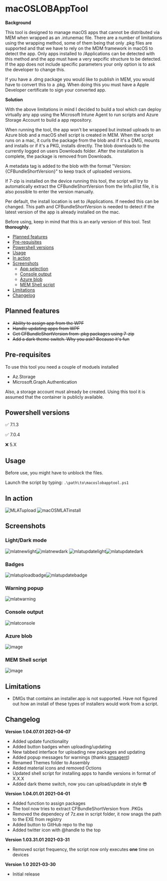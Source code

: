 # macOSLOBAppTool
**Background**

This tool is designed to manage macOS apps that cannot be distributed via MEM when wrapped as an .intunemac file. There are a number of limitations using the wrapping method, some of them being that only .pkg files are supported and that we have to rely on the MDM framework in macOS to detect the app. Only apps installed to /Applications can be detected with this method and the app must have a very sepcific structure to be detected. If the app does not include specific parameters your only option is to ask the developer to change this.

If you have a .dmg package you would like to publish in MEM, you would have to convert this to a .pkg. When doing this you must have a Apple Developer certificate to sign your converted app.

**Solution**

With the above limitations in mind I decided to build a tool which can deploy virtually any app using the Microsoft Intune Agent to run scripts and Azure Storage Account to build a app repository.

When running the tool, the app won't be wrapped but instead uploads to an Azure blob and a macOS shell script is created in MEM. When the script runs on a mac, it curls the package from the blob and if it's a DMG, mounts and installs or if it's a PKG, installs directly. The blob downloads to the currently logged on users Downloads folder. After the installation is complete, the package is removed from Downloads.

A metadata tag is added to the blob with the format "Version: {CFBundleShortVersion}" to keep track of uploaded versions.

If 7-zip is installed on the device running this tool, the script will try to automatically extract the CFBundleShortVersion
from the Info.plist file, it is also possible to enter the version manually.

Per default, the install location is set to /Applications. If needed this can be changed. This path and CFBundleShortVersion is needed to detect if
the latest version of the app is already installed on the mac.

Before using, keep in mind that this is an early version of this tool. Test **thoroughly**.

- [Planned features](#planned-features)
- [Pre-requisites](#pre-requisites)
- [Powershell versions](#powershell-versions)
- [Usage](#usage)
- [In action](#in-action)
- [Screenshots](#screenshots)
  * [App selection](#app-selection)
  * [Console output](#console-output)
  * [Azure blob](#azure-blob)
  * [MEM Shell script](#mem-shell-script)
- [Limitations](#limitations)
- [Changelog](#changelog)

## Planned features
- ~~Ability to assign app from the WPF~~
- ~~Handle updating apps from WPF~~
- ~~Get CFBundleShortVersion from .pkg packages using 7-zip~~
- ~~Add a dark theme switch. Why you ask? Because it's fun~~

## Pre-requisites
To use this tool you need a couple of moduels installed
- Az.Storage
- Microsoft.Graph.Authentication

Also, a storage account must already be created. Using this tool it is assumed that the container is publicly available.

## Powershell versions
:white_check_mark: 7.1.3

:white_check_mark: 7.0.4

:x: 5.X

## Usage
Before use, you might have to unblock the files.

Launch the script by typing:
```.\path\to\macoslobapptool.ps1```

## In action
![MLATupload](https://user-images.githubusercontent.com/78877636/114020893-5a14be00-9870-11eb-9b46-792426df44b2.gif)
![macOSMLATinstall](https://user-images.githubusercontent.com/78877636/114020912-5e40db80-9870-11eb-8f22-a899143c9e01.gif)

## Screenshots
### Light/Dark mode
![mlatnewlight](https://user-images.githubusercontent.com/78877636/113880302-a9e57d80-97bb-11eb-9874-b5c690aff774.png)![mlatnewdark](https://user-images.githubusercontent.com/78877636/113880345-b4a01280-97bb-11eb-87bb-3ce2f1c2b828.png)
![mlatupdatelight](https://user-images.githubusercontent.com/78877636/113881566-d5b53300-97bc-11eb-9baa-092c4964a874.png)![mlatupdatedark](https://user-images.githubusercontent.com/78877636/113880700-fdf06200-97bb-11eb-9ee2-069902bc6dcf.png)
### Badges
![mlatuploadbadge](https://user-images.githubusercontent.com/78877636/113881134-6fc8ab80-97bc-11eb-884d-64b36469337a.png)![mlatupdatebadge](https://user-images.githubusercontent.com/78877636/113881148-748d5f80-97bc-11eb-9c4d-44e988ecd375.png)
### Warning popup
![mlatwarning](https://user-images.githubusercontent.com/78877636/113881202-840ca880-97bc-11eb-8ec5-db85c69d4c76.png)
### Console output
![mlatconsole](https://user-images.githubusercontent.com/78877636/113880740-0779ca00-97bc-11eb-9c2d-da0a71d53563.png)
### Azure blob
![image](https://user-images.githubusercontent.com/78877636/113022390-d75f7500-9184-11eb-8f2f-9dff4403213a.png)
### MEM Shell script
![image](https://user-images.githubusercontent.com/78877636/113022608-12fa3f00-9185-11eb-973e-99f7f4df46e0.png)

## Limitations
- DMGs that contains an installer.app is not supported. Have not figured out how an install of these types of installers would work from a script.

## Changelog
**Version 1.04.07.01 2021-04-07**
- Added update functionality
- Added button badges when uploading/updating
- New tabbed interface for uploading new packages and updating
- Added popup messages for warnings (thanks [smsagent](https://smsagent.wordpress.com/2017/08/24/a-customisable-wpf-messagebox-for-powershell/))
- Renamed Themes folder to Assembly
- Added material icons and removed Octions
- Updated shell script for installing apps to handle versions in format of X.X.X
- Added dark theme switch, now you can upload/update in style 😎

**Version 1.04.01.01 2021-04-01**
- Added function to assign packages
- The tool now tries to extract CFBundleShortVersion from .PKGs
- Removed the dependecy of 7z.exe in script folder, it now snags the path to the EXE from registry
- Added button to GitHub repo to the top
- Added twitter icon with @handle to the top

**Version 1.03.31.01 2021-03-31**
- Removed script frequency, the script now only executes **one** time on devices

**Version 1.0 2021-03-30**
- Initial release
